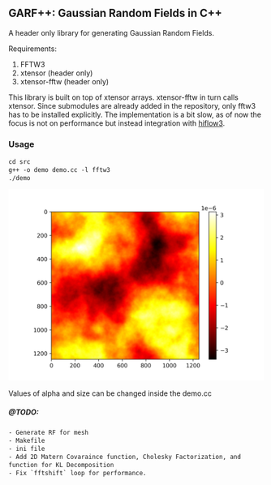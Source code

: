 ## GARF++: Gaussian Random Fields in C++

A header only library for generating Gaussian Random Fields. 

Requirements:
  1. FFTW3 <br>
  2. xtensor (header only)<br>
  3. xtensor-fftw (header only) <br>

This library is built on top of xtensor arrays. xtensor-fftw in turn calls xtensor. Since submodules are already added in the repository, only fftw3 has to be installed explicitly. The implementation is a bit slow, as of now the focus is not on performance but instead integration with [hiflow3](https://emcl-gitlab.iwr.uni-heidelberg.de/hiflow3.org/hiflow3/-/wikis/home).

### Usage
```
cd src
g++ -o demo demo.cc -l fftw3
./demo
```


![size=125, alpha=5](test/img/grf.png)

Values of alpha and size can be changed inside the demo.cc

##### @TODO:
    - Generate RF for mesh
    - Makefile
    - ini file
    - Add 2D Matern Covaraince function, Cholesky Factorization, and function for KL Decomposition
    - Fix `fftshift` loop for performance.